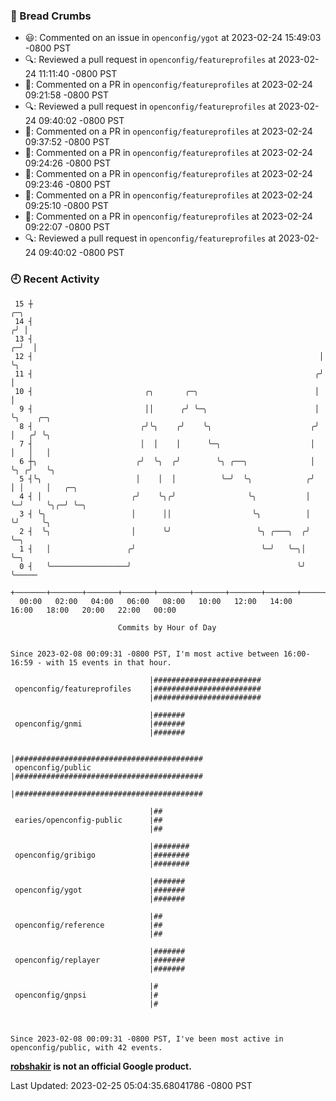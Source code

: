 ### 🍞 Bread Crumbs

 * 😃: Commented on an issue in `openconfig/ygot` at 2023-02-24 15:49:03 -0800 PST
 * 🔍: Reviewed a pull request in  `openconfig/featureprofiles` at 2023-02-24 11:11:40 -0800 PST
 * 💬: Commented on a PR in  `openconfig/featureprofiles` at 2023-02-24 09:21:58 -0800 PST
 * 🔍: Reviewed a pull request in  `openconfig/featureprofiles` at 2023-02-24 09:40:02 -0800 PST
 * 💬: Commented on a PR in  `openconfig/featureprofiles` at 2023-02-24 09:37:52 -0800 PST
 * 💬: Commented on a PR in  `openconfig/featureprofiles` at 2023-02-24 09:24:26 -0800 PST
 * 💬: Commented on a PR in  `openconfig/featureprofiles` at 2023-02-24 09:23:46 -0800 PST
 * 💬: Commented on a PR in  `openconfig/featureprofiles` at 2023-02-24 09:25:10 -0800 PST
 * 💬: Commented on a PR in  `openconfig/featureprofiles` at 2023-02-24 09:22:07 -0800 PST
 * 🔍: Reviewed a pull request in  `openconfig/featureprofiles` at 2023-02-24 09:40:02 -0800 PST

### 🕘 Recent Activity
```
 15 ┼                                                                   ╭─╮
 14 ┤                                                                  ╭╯ │
 13 ┤                                                                ╭─╯  │
 12 ┤                                                                │    ╰╮
 11 ┤                                                               ╭╯     │
 10 ┤                         ╭╮       ╭─╮                          │      │
  9 ┤                         ││      ╭╯ ╰─╮                        │      ╰╮    ╭─╮
  8 ┤                        ╭╯╰╮    ╭╯    ╰╮                      ╭╯       │   ╭╯ ╰╮
  7 ┤                        │  │    │      ╰─╮                    │        │   │   │
  6 ┼╮                      ╭╯  ╰╮  ╭╯        ╰╮ ╭──╮              │        ╰╮ ╭╯   ╰╮
  5 ┤╰╮                     │    │  │          ╰─╯  ╰╮            ╭╯         │ │     │   ╭─╮
  4 ┤ │                    ╭╯    ╰╮╭╯                ╰╮           │          ╰─╯     ╰╮╭─╯ ╰─╮
  3 ┤ ╰╮                   │      ││                  ╰╮          │                   ╰╯     ╰╮
  2 ┤  ╰╮                  │      ╰╯                   ╰╮ ╭───╮  ╭╯                           ╰─╮
  1 ┤   │                 ╭╯                            ╰─╯   ╰─╮│                              ╰─╮
  0 ┤   ╰─────────────────╯                                     ╰╯                                ╰─────
    +───────+───────+───────+───────+───────+───────+───────+───────+───────+───────+───────+───────+────
  00:00   02:00   04:00   06:00   08:00   10:00   12:00   14:00   16:00   18:00   20:00   22:00   00:00   

						Commits by Hour of Day


Since 2023-02-08 00:09:31 -0800 PST, I'm most active between 16:00-16:59 - with 15 events in that hour.

```



```
                               |########################
 openconfig/featureprofiles    |########################
                               |########################

                               |#######
 openconfig/gnmi               |#######
                               |#######

                               |##########################################
 openconfig/public             |##########################################
                               |##########################################

                               |##
 earies/openconfig-public      |##
                               |##

                               |########
 openconfig/gribigo            |########
                               |########

                               |#######
 openconfig/ygot               |#######
                               |#######

                               |##
 openconfig/reference          |##
                               |##

                               |#######
 openconfig/replayer           |#######
                               |#######

                               |#
 openconfig/gnpsi              |#
                               |#



Since 2023-02-08 00:09:31 -0800 PST, I've been most active in openconfig/public, with 42 events.

```
**[robshakir](mailto:robjs@google.com) is not an official Google product.**  


Last Updated: 2023-02-25 05:04:35.68041786 -0800 PST
